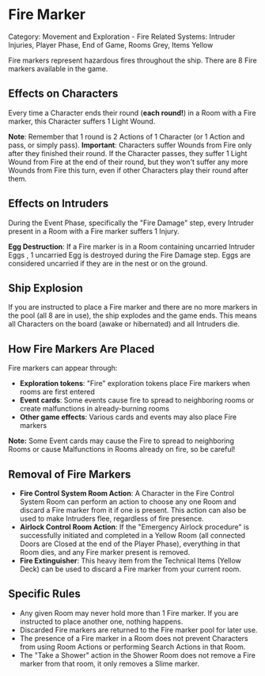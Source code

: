 # Fire Marker

Category: Movement and Exploration - Fire
Related Systems: Intruder Injuries, Player Phase, End of Game, Rooms Grey, Items Yellow

Fire markers represent hazardous fires throughout the ship. There are 8 Fire markers available in the game.

## Effects on Characters

Every time a Character ends their round (**each round!**) in a Room with a Fire marker, this Character suffers 1 Light Wound.

**Note**: Remember that 1 round is 2 Actions of 1 Character (or 1 Action and pass, or simply pass).
**Important**: Characters suffer Wounds from Fire only after they finished their round. If the Character passes, they suffer 1 Light Wound from Fire at the end of their round, but they won't suffer any more Wounds from Fire this turn, even if other Characters play their round after them.

## Effects on Intruders

During the Event Phase, specifically the "Fire Damage" step, every Intruder present in a Room with a Fire marker suffers 1 Injury.

**Egg Destruction**: If a Fire marker is in a Room containing uncarried Intruder Eggs , 1 uncarried Egg is destroyed during the Fire Damage step. Eggs are considered uncarried if they are in the nest or on the ground.

## Ship Explosion

If you are instructed to place a Fire marker and there are no more markers in the pool (all 8 are in use), the ship explodes and the game ends. This means all Characters on the board (awake or hibernated) and all Intruders die.

## How Fire Markers Are Placed

Fire markers can appear through:

- **Exploration tokens**: "Fire" exploration tokens place Fire markers when rooms are first entered
- **Event cards**: Some events cause fire to spread to neighboring rooms or create malfunctions in already-burning rooms
- **Other game effects**: Various cards and events may also place Fire markers

**Note:** Some Event cards may cause the Fire to spread to neighboring Rooms or cause Malfunctions in Rooms already on fire, so be careful!

## Removal of Fire Markers

- **Fire Control System Room Action**: A Character in the Fire Control System Room can perform an action to choose any one Room and discard a Fire marker from it if one is present. This action can also be used to make Intruders flee, regardless of fire presence.
- **Airlock Control Room Action**: If the "Emergency Airlock procedure" is successfully initiated and completed in a Yellow Room (all connected Doors are Closed at the end of the Player Phase), everything in that Room dies, and any Fire marker present is removed.
- **Fire Extinguisher**: This heavy item from the Technical Items (Yellow Deck) can be used to discard a Fire marker from your current room.

## Specific Rules

- Any given Room may never hold more than 1 Fire marker. If you are instructed to place another one, nothing happens.
- Discarded Fire markers are returned to the Fire marker pool for later use.
- The presence of a Fire marker in a Room does not prevent Characters from using Room Actions or performing Search Actions in that Room.
- The "Take a Shower" action in the Shower Room does not remove a Fire marker from that room, it only removes a Slime marker.
